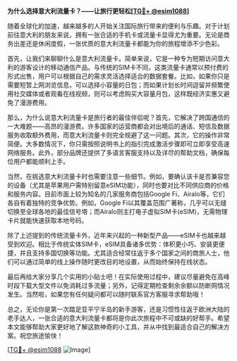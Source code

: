**为什么选择意大利流量卡？——让旅行更轻松[[TG💪+ @esim1088](https://t.me/s/esim1088)]**

随着全球化的加速，越来越多的人开始关注国际旅行带来的便利与乐趣。对于计划前往意大利的朋友来说，拥有一张合适的手机卡或流量卡显得尤为重要。无论是商务出差还是休闲度假，一张优质的意大利流量卡都能为你的旅程增添不少色彩。

首先，让我们来聊聊什么是意大利流量卡。简单来说，它是一种专为短期访问意大利的游客设计的移动通信产品。与传统的SIM卡不同，这类流量卡通常以预付费的形式出售，用户可以根据自己的需求灵活选择适合的数据套餐。比如，如果你只是需要短暂上网浏览信息，可以选择小容量的日包；而如果计划长时间逗留并频繁使用社交媒体或者观看在线视频，则可以考虑购买大容量月包，这样既经济实惠又避免了漫游费用。

那么，为什么说意大利流量卡是旅行者的最佳伴侣呢？首先，它解决了跨国通信的一大难题——高昂的漫游费。许多国家的运营商都会对出境后的通话、短信及数据服务收取额外费用，而意大利流量卡则完全规避了这一问题。其次，它的操作非常简便。大多数情况下，你只需按照说明书上的指引完成激活步骤即可立即享受高速网络服务。此外，部分品牌还提供了多语言客服支持以及详尽的帮助文档，确保每位用户都能顺利上手。

当然，在挑选意大利流量卡时也需要注意一些细节。例如，要确认该卡是否兼容您的设备（尤其是苹果用户需特别留意eSIM功能），同时也要对比不同供应商的价格和服务内容。目前市面上较为知名的几家服务商包括Google Fi、Airalo等，它们各自有着独特的竞争优势。例如，Google Fi以其覆盖范围广著称，几乎可以无缝切换至全球各地的最佳信号塔；而Airalo则主打电子虚拟SIM卡(eSIM)，无需物理卡片就能快速获取本地号码。

除了上述提到的传统流量卡外，近年来兴起的一种新型产品——eSIM卡也越来越受到欢迎。相比于传统实体SIM卡，eSIM具备诸多优势：体积更小巧、安装更便捷，并且支持多国切换等功能。尤其适合经常往返于多个国家之间的商旅人士，他们可以通过简单的线上操作随时更改目的地设置，从而始终保持在线状态。

最后再给大家分享几个实用的小贴士吧！在实际使用过程中，建议尽量避免在高峰时段下载大型文件以免消耗过多流量；另外，记得定期检查剩余余额以防断网情况发生。当然啦，如果您有任何疑问都可以随时联系官方客服寻求帮助哦！

总之，无论你是第一次踏足亚平宁半岛的新手游客，还是习惯性往返于欧洲大陆的老手达人，一张合适的意大利流量卡都将是你此次旅程中不可或缺的好帮手。希望本文能够帮助大家更好地了解这款神奇的小工具，并从中找到最适合自己的解决方案。祝您旅途愉快！

[[TG💪+ @esim1088](https://t.me/s/esim1088) ![Image](https://i.postimg.cc/4NQfJmqS/Snipaste-2025-05-13-00-14-12.png)]